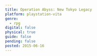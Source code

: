 ```yaml
---
title: Operation Abyss: New Tokyo Legacy
platform: playstation-vita
genre:
  - rpg
digital: false
physical: true
guide: false
pending: false
posted: 2015-06-16
---
```

